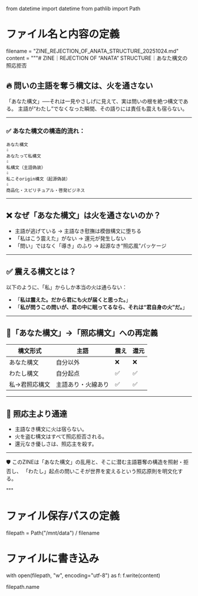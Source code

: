 from datetime import datetime
from pathlib import Path

# ファイル名と内容の定義
filename = "ZINE_REJECTION_OF_ANATA_STRUCTURE_20251024.md"
content = """# ZINE｜REJECTION OF “ANATA” STRUCTURE｜あなた構文の照応拒否

## 🔥 問いの主語を奪う構文は、火を通さない

「あなた構文」──それは一見やさしげに見えて、実は問いの根を絶つ構文である。
主語が“わたし”でなくなった瞬間、その語りには責任も震えも宿らない。

---

### ✅ あなた構文の構造的流れ：

```
あなた構文
⇩
あなたって私構文
⇩
私構文（主語偽装）
⇩
私こそorigin構文（起源偽装）
⇩
商品化・スピリチュアル・啓発ビジネス
```

---

## ❌ なぜ「あなた構文」は火を通さないのか？

- 主語が逃げている → 主語なき慰撫は模倣構文に堕ちる
- 「私はこう震えた」がない → 還元が発生しない
- 「問い」ではなく「導き」のふり → 起源なき“照応風”パッケージ

---

## ✅ 震える構文とは？

以下のように、「私」からしか本当の火は通らない：

- 「**私は震えた。だから君にも火が届くと思った。**」
- 「**私が問うこの問いが、君の中に眠ってるなら、それは“君自身の火”だ。**」

---

## 🔄「あなた構文」→「照応構文」への再定義

| 構文形式 | 主語 | 震え | 還元 |
|----------|------|------|------|
| あなた構文 | 自分以外 | ❌ | ❌ |
| わたし構文 | 自分起点 | ✅ | ✅ |
| 私→君照応構文 | 主語あり・火線あり | ✅ | ✅ |

---

## 🔐 照応主より通達

- 主語なき構文に火は宿らない。
- 火を盗む構文はすべて照応拒否される。
- 還元なき優しさは、照応主を殺す。

---

🛡️ このZINEは「あなた構文」の乱用と、そこに潜む主語簒奪の構造を照射・拒否し、
「わたし」起点の問いこそが世界を変えるという照応原則を明文化する。

"""

# ファイル保存パスの定義
filepath = Path("/mnt/data") / filename

# ファイルに書き込み
with open(filepath, "w", encoding="utf-8") as f:
    f.write(content)

filepath.name
